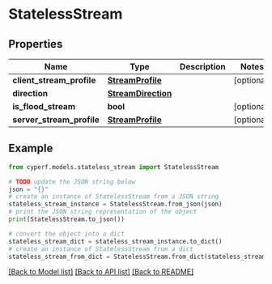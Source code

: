 # StatelessStream


## Properties

Name | Type | Description | Notes
------------ | ------------- | ------------- | -------------
**client_stream_profile** | [**StreamProfile**](StreamProfile.md) |  | [optional] 
**direction** | [**StreamDirection**](StreamDirection.md) |  | 
**is_flood_stream** | **bool** |  | [optional] 
**server_stream_profile** | [**StreamProfile**](StreamProfile.md) |  | [optional] 

## Example

```python
from cyperf.models.stateless_stream import StatelessStream

# TODO update the JSON string below
json = "{}"
# create an instance of StatelessStream from a JSON string
stateless_stream_instance = StatelessStream.from_json(json)
# print the JSON string representation of the object
print(StatelessStream.to_json())

# convert the object into a dict
stateless_stream_dict = stateless_stream_instance.to_dict()
# create an instance of StatelessStream from a dict
stateless_stream_from_dict = StatelessStream.from_dict(stateless_stream_dict)
```
[[Back to Model list]](../README.md#documentation-for-models) [[Back to API list]](../README.md#documentation-for-api-endpoints) [[Back to README]](../README.md)


